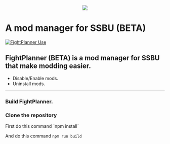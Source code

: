 

<div style="text-align: center;">  

<img src="https://github.com/FIREXDF/SSBUFightPlanner/blob/main/img/fp/logo_1.gif?raw=true" />

</div>

<div style="text-align: center;">  


</div>

# A mod manager for SSBU (BETA)
[![FightPlanner Use](https://skillicons.dev/icons?i=electron,html,css,js)](https://skillicons.dev)

## FightPlanner (BETA) is a mod manager for SSBU that make modding easier.

- Disable/Enable mods.
- Uninstall mods.

------------------------------------------------

### Build FightPlanner.

### Clone the repository
First do this command 
ˋnpm installˋ

And do this command
`npm run build`